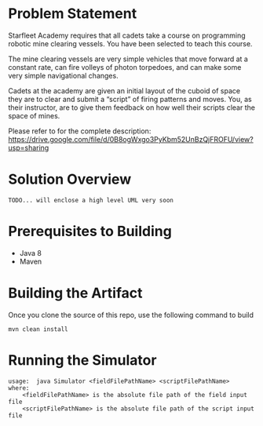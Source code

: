 # Problem Statement
Starfleet Academy requires that all cadets take a course on programming robotic mine clearing vessels. You have been selected to teach this course.

The mine clearing vessels are very simple vehicles that move forward at a constant rate, can fire volleys of photon torpedoes, and can make some very simple navigational changes.

Cadets at the academy are given an initial layout of the cuboid of space they are to clear and submit a “script” of firing patterns and moves. You, as their instructor, are to give them feedback on how well their scripts clear the space of mines.

Please refer to for the complete description: 
	https://drive.google.com/file/d/0B8ogWxgo3PyKbm52UnBzQjFROFU/view?usp=sharing
 

# Solution Overview

	TODO... will enclose a high level UML very soon


# Prerequisites to Building

* Java 8
* Maven  

# Building the Artifact 

Once you clone the source of this repo, use the following command to build 
	
	mvn clean install


# Running the Simulator
	usage:  java Simulator <fieldFilePathName> <scriptFilePathName>
	where:
	    <fieldFilePathName> is the absolute file path of the field input file
	    <scriptFilePathName> is the absolute file path of the script input file
	    

